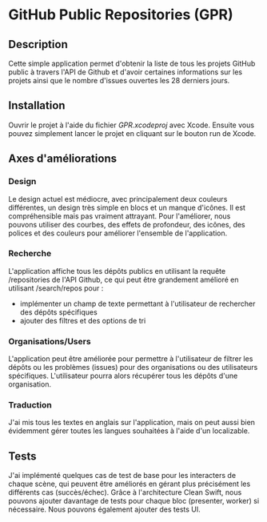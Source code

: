 # GitHub Public Repositories (GPR)

## Description

Cette simple application permet d'obtenir la liste de tous les projets GitHub public à travers l'API de Github et d'avoir certaines informations sur les projets ainsi que le nombre d'issues ouvertes les 28 derniers jours.

## Installation

Ouvrir le projet à l'aide du fichier *GPR.xcodeproj* avec Xcode.
Ensuite vous pouvez simplement lancer le projet en cliquant sur le bouton run de Xcode.

## Axes d'améliorations

### Design

Le design actuel est médiocre, avec principalement deux couleurs différentes, un design très simple en blocs et un manque d'icônes. Il est compréhensible mais pas vraiment attrayant. Pour l'améliorer, nous pouvons utiliser des courbes, des effets de profondeur, des icônes, des polices et des couleurs pour améliorer l'ensemble de l'application.

### Recherche

L'application affiche tous les dépôts publics en utilisant la requête /repositories de l'API Github, ce qui peut être grandement amélioré en utilisant /search/repos pour :

- implémenter un champ de texte permettant à l'utilisateur de rechercher des dépôts spécifiques
- ajouter des filtres et des options de tri

### Organisations/Users

L'application peut être améliorée pour permettre à l'utilisateur de filtrer les dépôts ou les problèmes (issues) pour des organisations ou des utilisateurs spécifiques. L'utilisateur pourra alors récupérer tous les dépôts d'une organisation.

### Traduction

J'ai mis tous les textes en anglais sur l'application, mais on peut aussi bien évidemment gérer toutes les langues souhaitées à l'aide d'un localizable.

## Tests

J'ai implémenté quelques cas de test de base pour les interacters de chaque scène, qui peuvent être améliorés en gérant plus précisément les différents cas (succès/échec). Grâce à l'architecture Clean Swift, nous pouvons ajouter davantage de tests pour chaque bloc (presenter, worker) si nécessaire. Nous pouvons également ajouter des tests UI.




